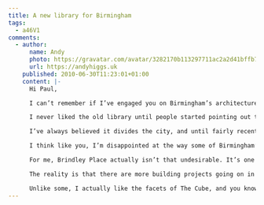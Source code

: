 ```yaml
---
title: A new library for Birmingham
tags:
  - a46V1
comments:
  - author:
      name: Andy
      photo: https://gravatar.com/avatar/3282170b113297711ac2a2d41bffb70d
      url: https://andyhiggs.uk
    published: 2010-06-30T11:23:01+01:00
    content: |-
      Hi Paul,

      I can’t remember if I’ve engaged you on Birmingham’s architecture before, but if not, there’s a reason to now!

      I never liked the old library until people started pointing out the history, what it should have been and when I actually stopped and studied the building in more detail.

      I’ve always believed it divides the city, and until fairly recently had been unaware that it once had been an open space - something which I think should - had the whole scheme been realised, been something fantastic. The fact remains though, it’s location is poor, and ultimately will underwrite the fate of the building.

      I think like you, I’m disappointed at the way some of Birmingham’s recent architecture seems to fail to endure, but that said - there are some gems amongst a lot of trash. I also like that we are prepared to innovate, and am not so crushingly bound by the idea we should preserve everything.

      For me, Brindley Place actually isn’t that undesirable. It’s one of the few new well-services, pleasant open and social spaces in Brum, if not particularly adventurous - I’d far more easily criticise the dull buildings of the late 80s and early 90s that line the tow path between The Mailbox and the ICC.

      The reality is that there are more building projects going on in now Birmingham than in a long time, and the skyline is definitely going upwards. I hope that the integrity of new works like the new library and the planned buildings do go on to shape how Birmingham is perceived and hopefully if they will reflect on us well.

      Unlike some, I actually like the facets of The Cube, and you know, we might not get everything right first time, but the more care and effort put into experimental architecture the better. Even if it’s not always successful, it does indicate that people here are willing to give new ideas the benefit of the doubt. And the reality is that for all the outstanding, wonderful stuff we could build, it will always be affected by what surrounds it - and in many cases - that will continue detract until many older, less attractive buildings, get the attention they deserve.
---
```

